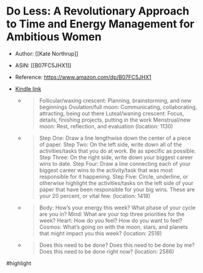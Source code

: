 # Do Less: A Revolutionary Approach to Time and Energy Management for Ambitious Women

* Author: [[Kate Northrup]]
* ASIN: [[B07FC5JHX1]]
* Reference: https://www.amazon.com/dp/B07FC5JHX1
* [Kindle link](kindle://book?action=open&asin=B07FC5JHX1)


  - > Follicular/waxing crescent: Planning, brainstorming, and new beginnings Ovulation/full moon: Communicating, collaborating, attracting, being out there Luteal/waning crescent: Focus, details, finishing projects, putting in the work Menstrual/new moon: Rest, reflection, and evaluation (location: 1130)


  - > Step One: Draw a line lengthwise down the center of a piece of paper. Step Two: On the left side, write down all of the activities/tasks that you do at work. Be as specific as possible. Step Three: On the right side, write down your biggest career wins to date. Step Four: Draw a line connecting each of your biggest career wins to the activity/task that was most responsible for it happening. Step Five: Circle, underline, or otherwise highlight the activities/tasks on the left side of your paper that have been responsible for your big wins. These are your 20 percent, or vital few. (location: 1418)


  - > Body: How’s your energy this week? What phase of your cycle are you in? Mind: What are your top three priorities for the week? Heart: How do you feel? How do you want to feel? Cosmos: What’s going on with the moon, stars, and planets that might impact you this week? (location: 2518)


  - > Does this need to be done? Does this need to be done by me? Does this need to be done right now? (location: 2586)


#highlight